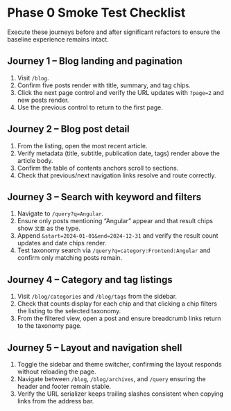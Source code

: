 # Phase 0 Smoke Test Checklist

Execute these journeys before and after significant refactors to ensure the baseline experience remains intact.

## Journey 1 – Blog landing and pagination
1. Visit `/blog`.
2. Confirm five posts render with title, summary, and tag chips.
3. Click the next page control and verify the URL updates with `?page=2` and new posts render.
4. Use the previous control to return to the first page.

## Journey 2 – Blog post detail
1. From the listing, open the most recent article.
2. Verify metadata (title, subtitle, publication date, tags) render above the article body.
3. Confirm the table of contents anchors scroll to sections.
4. Check that previous/next navigation links resolve and route correctly.

## Journey 3 – Search with keyword and filters
1. Navigate to `/query?q=Angular`.
2. Ensure only posts mentioning “Angular” appear and that result chips show `文章` as the type.
3. Append `&start=2024-01-01&end=2024-12-31` and verify the result count updates and date chips render.
4. Test taxonomy search via `/query?q=category:Frontend:Angular` and confirm only matching posts remain.

## Journey 4 – Category and tag listings
1. Visit `/blog/categories` and `/blog/tags` from the sidebar.
2. Check that counts display for each chip and that clicking a chip filters the listing to the selected taxonomy.
3. From the filtered view, open a post and ensure breadcrumb links return to the taxonomy page.

## Journey 5 – Layout and navigation shell
1. Toggle the sidebar and theme switcher, confirming the layout responds without reloading the page.
2. Navigate between `/blog`, `/blog/archives`, and `/query` ensuring the header and footer remain stable.
3. Verify the URL serializer keeps trailing slashes consistent when copying links from the address bar.
